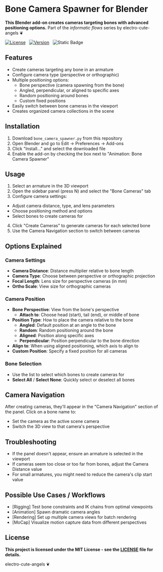 # Bone Camera Spawner for Blender
**This Blender add-on creates cameras targeting bones with advanced positioning options.**
Part of the *informatic flows* series by electro-cute-angels ❦

[![License](https://img.shields.io/npm/l/mithril.svg)](https://github.com/MithrilJS/mithril.js/blob/main/LICENSE) &nbsp;
[![Version](https://img.shields.io/badge/version-1.0-blue)](https://shields.io/) &nbsp;
![Static Badge](https://img.shields.io/badge/addon-blender-b?logo=addon&logoColor=%23ffff00&label=addon&color=ff00ff)

## Features
- Create cameras targeting any bone in an armature
- Configure camera type (perspective or orthographic)
- Multiple positioning options:
  - Bone perspective (camera spawning from the bone)
  - Angled, perpendicular, or aligned to specific axes
  - Random positioning around bones
  - Custom fixed positions
- Easily switch between bone cameras in the viewport
- Creates organized camera collections in the scene

## Installation
1. Download `bone_camera_spawner.py` from this repository
2. Open Blender and go to Edit → Preferences → Add-ons
3. Click "Install..." and select the downloaded file
4. Enable the add-on by checking the box next to "Animation: Bone Camera Spawner"

## Usage
01. Select an armature in the 3D viewport
02. Open the sidebar panel (press N) and select the "Bone Cameras" tab
03. Configure camera settings:
   - Adjust camera distance, type, and lens parameters
   - Choose positioning method and options
   - Select bones to create cameras for
04. Click "Create Cameras" to generate cameras for each selected bone
05. Use the Camera Navigation section to switch between cameras

## Options Explained
### Camera Settings
- **Camera Distance**: Distance multiplier relative to bone length
- **Camera Type**: Choose between perspective or orthographic projection
- **Focal Length**: Lens size for perspective cameras (in mm)
- **Ortho Scale**: View size for orthographic cameras

### Camera Position
- **Bone Perspective**: View from the bone's perspective
  - **Attach to**: Choose head (start), tail (end), or middle of bone
- **Position Type**: How to place the camera relative to the bone
  - **Angled**: Default position at an angle to the bone
  - **Random**: Random positioning around the bone
  - **Aligned**: Position along specific axes
  - **Perpendicular**: Position perpendicular to the bone direction
- **Align to**: When using aligned positioning, which axis to align to
- **Custom Position**: Specify a fixed position for all cameras

### Bone Selection
- Use the list to select which bones to create cameras for
- **Select All** / **Select None**: Quickly select or deselect all bones

## Camera Navigation
After creating cameras, they'll appear in the "Camera Navigation" section of the panel. Click on a bone name to:
- Set the camera as the active scene camera
- Switch the 3D view to that camera's perspective

## Troubleshooting
- If the panel doesn't appear, ensure an armature is selected in the viewport
- If cameras seem too close or too far from bones, adjust the Camera Distance value
- For small armatures, you might need to reduce the camera's clip start value

## Possible Use Cases / Workflows
- [Rigging] Test bone constraints and IK chains from optimal viewpoints
- [Animation] Spawn dramatic camera angles
- [Rendering] Set up multiple camera views for batch rendering
- [MoCap] Visualize motion capture data from different perspectives
  
## License
**This project is licensed under the MIT License - see the [LICENSE](../LICENSE) file for details.**

electro-cute-angels ❦
